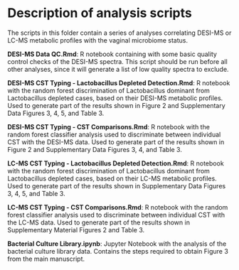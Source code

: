 # Description of analysis scripts

The scripts in this folder contain a series of analyses correlating DESI-MS or LC-MS metabolic profiles with the 
vaginal microbiome status.

**DESI-MS Data QC.Rmd**: R notebook containing with some basic quality control checks of the DESI-MS spectra. This script 
should be run before all other analyses, since it will generate a list of low quality spectra to exclude.

**DESI-MS CST Typing - Lactobacillus Depleted Detection.Rmd**: R notebook with the random forest discrimination 
of Lactobacillus dominant from Lactobacillus depleted cases, based on their DESI-MS metabolic profiles. 
Used to generate part of the results shown in Figure 2 and Supplementary Data Figures 3, 4, 5, and Table 3.

**DESI-MS CST Typing - CST Comparisons.Rmd**: R notebook with the random forest classifier analysis used to discriminate 
between individual CST with the DESI-MS data. Used to generate part of the 
results shown in Figure 2 and Supplementary Data Figures 3, 4, and Table 3.

**LC-MS CST Typing - Lactobacillus Depleted Detection.Rmd**: R notebook with the random forest discrimination 
of Lactobacillus dominant from Lactobacillus depleted cases, based on their LC-MS metabolic profiles. 
Used to generate part of the results shown in Supplementary Data Figures 3, 4, 5, and Table 3.

**LC-MS CST Typing - CST Comparisons.Rmd**: R notebook with the random forest classifier analysis used to discriminate 
between individual CST with the LC-MS data. Used to generate part of the 
results shown in Supplementary Material Figures 2 and Table 3.

**Bacterial Culture Library.ipynb**: Jupyter Notebook with the analysis of the bacterial culture library data. 
Contains the steps required to obtain Figure 3 from the main manuscript.

